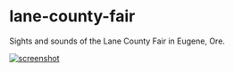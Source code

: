 lane-county-fair
================

Sights and sounds of the Lane County Fair in Eugene, Ore.

[![screenshot](https://github.com/rgpages/lane-county-fair/blob/gh-pages/default.png)](https://rgpages.github.com/lane-county-fair/)
